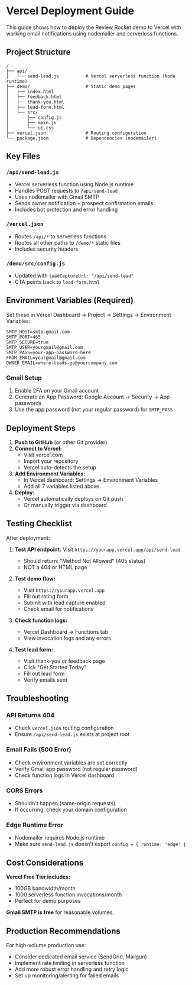 # Vercel Deployment Guide

This guide shows how to deploy the Review Rocket demo to Vercel with working email notifications using nodemailer and serverless functions.

## Project Structure

```
/
├── api/
│   └── send-lead.js          # Vercel serverless function (Node runtime)
├── demo/                     # Static demo pages  
│   ├── index.html
│   ├── feedback.html
│   ├── thank-you.html
│   ├── lead-form.html
│   └── src/
│       ├── config.js
│       ├── main.js
│       └── ui.css
├── vercel.json               # Routing configuration
└── package.json              # Dependencies (nodemailer)
```

## Key Files

### `/api/send-lead.js`
- Vercel serverless function using Node.js runtime
- Handles POST requests to `/api/send-lead` 
- Uses nodemailer with Gmail SMTP
- Sends owner notification + prospect confirmation emails
- Includes bot protection and error handling

### `/vercel.json`
- Routes `/api/*` to serverless functions
- Routes all other paths to `/demo/*` static files
- Includes security headers

### `/demo/src/config.js`
- Updated with `leadCaptureUrl: "/api/send-lead"`
- CTA points back to `lead-form.html`

## Environment Variables (Required)

Set these in Vercel Dashboard → Project → Settings → Environment Variables:

```
SMTP_HOST=smtp.gmail.com
SMTP_PORT=465
SMTP_SECURE=true
SMTP_USER=yourgmail@gmail.com
SMTP_PASS=your-app-password-here
FROM_EMAIL=yourgmail@gmail.com
OWNER_EMAIL=where-leads-go@yourcompany.com
```

### Gmail Setup
1. Enable 2FA on your Gmail account
2. Generate an App Password: Google Account → Security → App passwords
3. Use the app password (not your regular password) for `SMTP_PASS`

## Deployment Steps

1. **Push to GitHub** (or other Git provider)
2. **Connect to Vercel:**
   - Visit vercel.com
   - Import your repository
   - Vercel auto-detects the setup
3. **Add Environment Variables:**
   - In Vercel dashboard: Settings → Environment Variables
   - Add all 7 variables listed above
4. **Deploy:**
   - Vercel automatically deploys on Git push
   - Or manually trigger via dashboard

## Testing Checklist

After deployment:

1. **Test API endpoint:** Visit `https://yourapp.vercel.app/api/send-lead`
   - Should return: "Method Not Allowed" (405 status)
   - NOT a 404 or HTML page

2. **Test demo flow:**
   - Visit `https://yourapp.vercel.app`
   - Fill out rating form 
   - Submit with lead capture enabled
   - Check email for notifications

3. **Check function logs:**
   - Vercel Dashboard → Functions tab
   - View invocation logs and any errors

4. **Test lead form:**
   - Visit thank-you or feedback page
   - Click "Get Started Today"
   - Fill out lead form
   - Verify emails sent

## Troubleshooting

### API Returns 404
- Check `vercel.json` routing configuration
- Ensure `/api/send-lead.js` exists at project root

### Email Fails (500 Error)
- Check environment variables are set correctly
- Verify Gmail app password (not regular password)
- Check function logs in Vercel dashboard

### CORS Errors  
- Shouldn't happen (same-origin requests)
- If occurring, check your domain configuration

### Edge Runtime Error
- Nodemailer requires Node.js runtime
- Make sure `send-lead.js` doesn't export `config = { runtime: 'edge' }`

## Cost Considerations

**Vercel Free Tier includes:**
- 100GB bandwidth/month
- 1000 serverless function invocations/month  
- Perfect for demo purposes

**Gmail SMTP is free** for reasonable volumes.

## Production Recommendations

For high-volume production use:
- Consider dedicated email service (SendGrid, Mailgun)
- Implement rate limiting in serverless function
- Add more robust error handling and retry logic
- Set up monitoring/alerting for failed emails